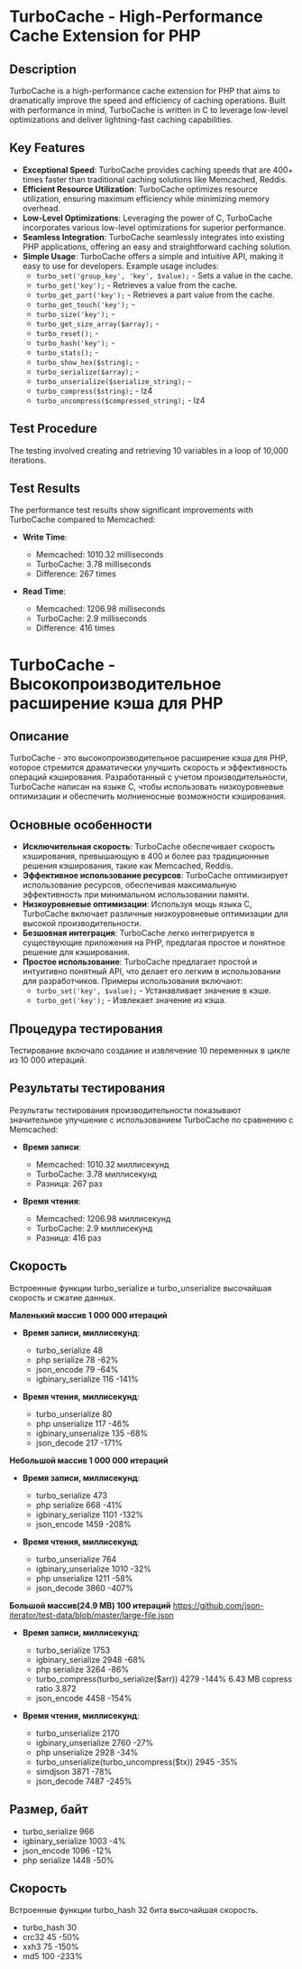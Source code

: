 # TurboCache - High-Performance Cache Extension for PHP

## Description

TurboCache is a high-performance cache extension for PHP that aims to dramatically improve the speed and efficiency of caching operations. Built with performance in mind, TurboCache is written in C to leverage low-level optimizations and deliver lightning-fast caching capabilities.

## Key Features

- **Exceptional Speed**: TurboCache provides caching speeds that are 400+ times faster than traditional caching solutions like Memcached, Reddis.
- **Efficient Resource Utilization**: TurboCache optimizes resource utilization, ensuring maximum efficiency while minimizing memory overhead.
- **Low-Level Optimizations**: Leveraging the power of C, TurboCache incorporates various low-level optimizations for superior performance.
- **Seamless Integration**: TurboCache seamlessly integrates into existing PHP applications, offering an easy and straightforward caching solution.
- **Simple Usage**: TurboCache offers a simple and intuitive API, making it easy to use for developers. Example usage includes:
   - `turbo_set('group_key', 'key', $value);` - Sets a value in the cache.
   - `turbo_get('key');` - Retrieves a value from the cache.
   - `turbo_get_part('key');` - Retrieves a part value from the cache.
   - `turbo_get_touch('key');` - 
   - `turbo_size('key');` - 
   - `turbo_get_size_array($array);` - 
   - `turbo_reset();` - 
   - `turbo_hash('key');` - 
   - `turbo_stats();` - 
   - `turbo_show_hex($string);` - 
   - `turbo_serialize($array);` - 
   - `turbo_unserialize($serialize_string);` - 
   - `turbo_compress($string);` - lz4
   - `turbo_uncompress($compressed_string);` - lz4
     
## Test Procedure
The testing involved creating and retrieving 10 variables in a loop of 10,000 iterations.

## Test Results

The performance test results show significant improvements with TurboCache compared to Memcached:

- **Write Time**:
  - Memcached: 1010.32 milliseconds
  - TurboCache: 3.78 milliseconds
  - Difference: 267 times

- **Read Time**:
  - Memcached: 1206.98 milliseconds
  - TurboCache: 2.9 milliseconds
  - Difference: 416 times

# TurboCache - Высокопроизводительное расширение кэша для PHP

## Описание

TurboCache - это высокопроизводительное расширение кэша для PHP, которое стремится драматически улучшить скорость и эффективность операций кэширования. Разработанный с учетом производительности, TurboCache написан на языке C, чтобы использовать низкоуровневые оптимизации и обеспечить молниеносные возможности кэширования.

## Основные особенности

- **Исключительная скорость**: TurboCache обеспечивает скорость кэширования, превышающую в 400 и более раз традиционные решения кэширования, такие как Memcached, Reddis.
- **Эффективное использование ресурсов**: TurboCache оптимизирует использование ресурсов, обеспечивая максимальную эффективность при минимальном использовании памяти.
- **Низкоуровневые оптимизации**: Используя мощь языка C, TurboCache включает различные низкоуровневые оптимизации для высокой производительности.
- **Безшовная интеграция**: TurboCache легко интегрируется в существующие приложения на PHP, предлагая простое и понятное решение для кэширования.
- **Простое использование**: TurboCache предлагает простой и интуитивно понятный API, что делает его легким в использовании для разработчиков. Примеры использования включают:
   - `turbo_set('key', $value);` - Устанавливает значение в кэше.
   - `turbo_get('key');` - Извлекает значение из кэша.

## Процедура тестирования
Тестирование включало создание и извлечение 10 переменных в цикле из 10 000 итераций.

## Результаты тестирования

Результаты тестирования производительности показывают значительное улучшение с использованием TurboCache по сравнению с Memcached:

- **Время записи**:
  - Memcached: 1010.32 миллисекунд
  - TurboCache: 3.78 миллисекунд
  - Разница: 267 раз
    
- **Время чтения**:
  - Memcached: 1206.98 миллисекунд
  - TurboCache: 2.9 миллисекунд
  - Разница: 416 раз
 
## Скорость
Встроенные функции turbo_serialize и turbo_unserialize высочайшая скорость и сжатие данных.

**Маленький массив 1 000 000 итераций**
- **Время записи, миллисекунд**:
  - turbo_serialize 48
  - php serialize 78 -62%
  - json_encode 79 -64%
  - igbinary_serialize 116 -141%
   
- **Время чтения, миллисекунд**:
  - turbo_unserialize 80
  - php unserialize 117 -46%
  - igbinary_unserialize 135 -68%
  - json_decode 217 -171%

**Небольшой массив 1 000 000 итераций**
- **Время записи, миллисекунд**:
  - turbo_serialize 473
  - php serialize 668 -41%
  - igbinary_serialize 1101 -132%
  - json_encode 1459 -208%
   
- **Время чтения, миллисекунд**:
  - turbo_unserialize 764
  - igbinary_unserialize 1010 -32%
  - php unserialize 1211 -58%
  - json_decode 3860 -407%

**Большой массив(24.9 MB) 100 итераций**
https://github.com/json-iterator/test-data/blob/master/large-file.json

- **Время записи, миллисекунд**:
  - turbo_serialize 1753
  - igbinary_serialize 2948 -68%
  - php serialize 3264 -86%
  - turbo_compress(turbo_serialize($arr)) 4279 -144% 6.43 MB copress ratio 3.872
  - json_encode 4458 -154%
    
- **Время чтения, миллисекунд**:
  - turbo_unserialize 2170
  - igbinary_unserialize 2760 -27%
  - php unserialize 2928 -34%
  - turbo_unserialize(turbo_uncompress($tx)) 2945 -35%
  - simdjson 3871 -78%
  - json_decode 7487 -245%

## Размер, байт
  - turbo_serialize 966
  - igbinary_serialize 1003 -4%
  - json_encode 1096 -12%
  - php serialize 1448 -50%

## Скорость
Встроенные функции turbo_hash 32 бита высочайшая скорость.
  - turbo_hash 30
  - crc32 45 -50%
  - xxh3 75 -150%
  - md5 100 -233%
